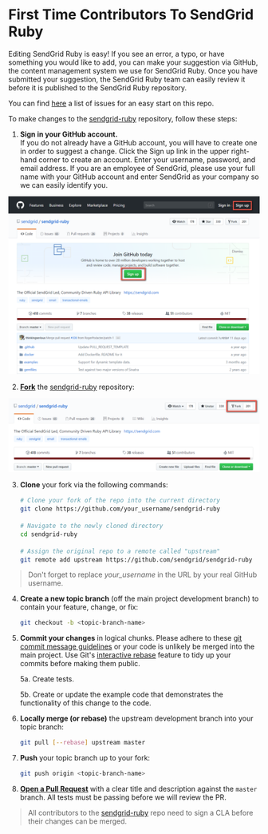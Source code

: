 # First Time Contributors To SendGrid Ruby

Editing SendGrid Ruby is easy!
If you see an error, a typo, or have something you would like to add, you can make your suggestion via GitHub, the content management system we use for SendGrid Ruby. Once you have submitted your suggestion, the SendGrid Ruby team can easily review it before it is published to the SendGrid Ruby repository.  

You can find [here](https://github.com/sendgrid/sendgrid-ruby/issues?q=is%3Aopen+label%3A%22difficulty%3A+easy%22+label%3A%22status%3A+help+wanted%22) a list of issues for an easy start on this repo.

To make changes to the [sendgrid-ruby](https://github.com/sendgrid/sendgrid-ruby) repository, follow these steps:

1. __Sign in your GitHub account.__  
If you do not already have a GitHub account, you will have to create one in order to suggest a change. Click the Sign up link in the upper right-hand corner to create an account. Enter your username, password, and email address. If you are an employee of SendGrid, please use your full name with your GitHub account and enter SendGrid as your company so we can easily identify you.  

<img src="/static/img/github_sign_up.png" width="800">

2. __[Fork](https://help.github.com/fork-a-repo/)__ the [sendgrid-ruby](https://github.com/sendgrid/sendgrid-ruby) repository:

<img src="/static/img/sendgrid_ruby_fork.png" width="800">

3. __Clone__ your fork via the following commands:  

    ```bash
    # Clone your fork of the repo into the current directory
    git clone https://github.com/your_username/sendgrid-ruby

    # Navigate to the newly cloned directory
    cd sendgrid-ruby

    # Assign the original repo to a remote called "upstream"
    git remote add upstream https://github.com/sendgrid/sendgrid-ruby
    ```

> Don't forget to replace *your_username* in the URL by your real GitHub username.

4. __Create a new topic branch__ (off the main project development branch) to
   contain your feature, change, or fix:

   ```bash
   git checkout -b <topic-branch-name>
   ```

5. __Commit your changes__ in logical chunks. Please adhere to these [git commit
   message guidelines](http://tbaggery.com/2008/04/19/a-note-about-git-commit-messages.html)
   or your code is unlikely be merged into the main project. Use Git's
   [interactive rebase](https://help.github.com/articles/interactive-rebase)
   feature to tidy up your commits before making them public.

    5a. Create tests.

    5b. Create or update the example code that demonstrates the functionality of this change to the code.

6. __Locally merge (or rebase)__ the upstream development branch into your topic branch:

   ```bash
   git pull [--rebase] upstream master
   ```

7. __Push__ your topic branch up to your fork:

   ```bash
   git push origin <topic-branch-name>
   ```

8. __[Open a Pull Request](https://help.github.com/articles/using-pull-requests/)__
    with a clear title and description against the `master` branch. All tests must be passing before we will review the PR.

> All contributors to the [sendgrid-ruby](https://github.com/sendgrid/sendgrid-ruby) repo need to sign a CLA before their changes can be merged.
